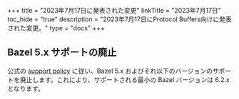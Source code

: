 +++
title = "2023年7月17日に発表された変更"
linkTitle = "2023年7月17日"
toc_hide = "true"
description = "2023年7月17日にProtocol Buffers向けに発表された変更。"
type = "docs"
+++

## Bazel 5.x サポートの廃止

公式の
[support policy](https://opensource.google/documentation/policies/cplusplus-support)
に従い、Bazel 5.x およびそれ以下のバージョンのサポートを廃止します。これにより、サポートされる最小の Bazel バージョンは 6.2.x となります。
